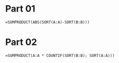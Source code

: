 # Part 01

```
=SUMPRODUCT(ABS(SORT(A:A)-SORT(B:B)))
```

# Part 02

```
=SUMPRODUCT(A:A * COUNTIF(SORT(B:B); SORT(A:A)))
```
